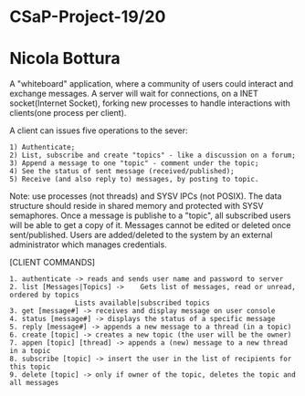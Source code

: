 # CSaP-Project-19/20
# Nicola Bottura 

A "whiteboard" application, where a community of users could interact and exchange messages.
A server will wait for connections, on a INET socket(Internet Socket), forking new processes to handle interactions with clients(one process per client).

A client can issues five operations to the sever:

	1) Authenticate;
	2) List, subscribe and create "topics" - like a discussion on a forum;
	3) Append a message to one "topic" - comment under the topic;
	4) See the status of sent message (received/published);
	5) Receive (and also reply to) messages, by posting to topic.

Note: 	use processes (not threads) and SYSV IPCs (not POSIX).
      	The data structure should reside in shared memory and protected
      	with SYSV semaphores.
	Once a message is publishe to a "topic", all subscribed users will be able to get a copy of it.
	Messages cannot be edited or deleted once sent/published.
	Users are added/deleted to the system by an external administrator which manages credentials.

[CLIENT COMMANDS]

	1. authenticate -> reads and sends user name and password to server
	2. list [Messages|Topics] ->	Gets list of messages, read or unread, ordered by topics
					Lists available|subscribed topics
	3. get [message#] -> receives and display message on user console
	4. status [message#] -> displays the status of a specific message
	5. reply [message#] -> appends a new message to a thread (in a topic)
	6. create [topic] -> creates a new topic (the user will be the owner)
	7. appen [topic] [thread] -> appends a (new) message to a new thread in a topic
	8. subscribe [topic] -> insert the user in the list of recipients for this topic
	9. delete [topic] -> only if owner of the topic, deletes the topic and all messages
